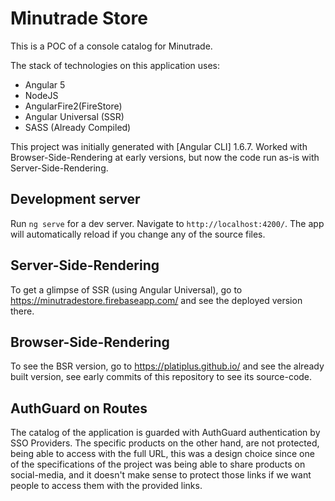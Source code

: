 # Minutrade Store

This is a POC of a console catalog for Minutrade.

The stack of technologies on this application uses:

- Angular 5
- NodeJS
- AngularFire2(FireStore)
- Angular Universal (SSR)
- SASS (Already Compiled)

This project was initially generated with [Angular CLI] 1.6.7.
Worked with Browser-Side-Rendering at early versions, but now the code run as-is with Server-Side-Rendering.

## Development server

Run `ng serve` for a dev server. Navigate to `http://localhost:4200/`. The app will automatically reload if you change any of the source files.

## Server-Side-Rendering

To get a glimpse of SSR (using Angular Universal), go to https://minutradestore.firebaseapp.com/ and see the deployed version there.

## Browser-Side-Rendering

To see the BSR version, go to https://platiplus.github.io/ and see the already built version, see early commits of this repository to see its source-code.

## AuthGuard on Routes

The catalog of the application is guarded with AuthGuard authentication by SSO Providers. The specific products on the other hand, are not protected, being able to access with the full URL, this was a design choice since one of the specifications of the project was being able to share products on social-media, and it doesn't make sense to protect those links if we want people to access them with the provided links.